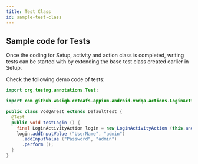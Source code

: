 ```yaml
---
title: Test Class
id: sample-test-class
---
```


## Sample code for Tests

Once the coding for Setup, activity and action class is completed, writing tests can be started with by extending the base test class created earlier in Setup.

Check the following demo code of tests:

```java
import org.testng.annotations.Test;

import com.github.wasiqb.coteafs.appium.android.vodqa.actions.LoginActivityAction;

public class VodQATest extends DefaultTest {
  @Test
  public void testLogin () {
    final LoginActivityAction login = new LoginActivityAction (this.androidDevice);
    login.addInputValue ("UserName", "admin")
      .addInputValue ("Password", "admin")
      .perform ();
  }
}
```
